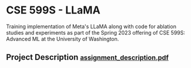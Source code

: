 # CSE 599S - LLaMA
Training implementation of Meta's LLaMA along with code for ablation studies and experiments as part of the Spring 2023 offering of CSE 599S: Advanced ML at the University of Washington.

## Project Description <small>[assignment_description.pdf](assignment_description.pdf)</small>
